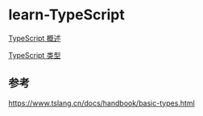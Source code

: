 # learn-TypeScript

[TypeScript 概述](./doc/TypeScript概述.md)

[TypeScript 类型](./doc/TypeScript类型.md)


## 参考

https://www.tslang.cn/docs/handbook/basic-types.html